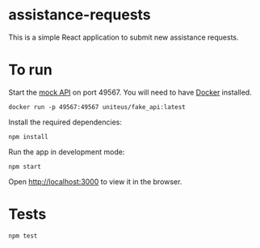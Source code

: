 # assistance-requests

This is a simple React application to submit new assistance requests.

# To run

Start the [mock API](https://hub.docker.com/r/uniteus/fake_api/) on port 49567. You will need to have [Docker](https://www.docker.com/) installed.
```
docker run -p 49567:49567 uniteus/fake_api:latest
```

Install the required dependencies:
```
npm install
```

Run the app in development mode:
```
npm start
```

Open [http://localhost:3000](http://localhost:3000) to view it in the browser.

# Tests

```
npm test
```
